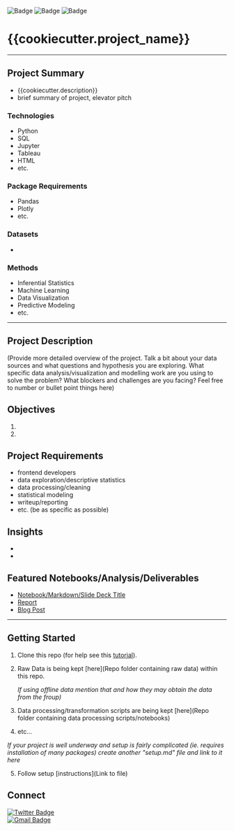 ![Badge](https://img.shields.io/badge/Project%20Status-Completed-blue)
![Badge](https://img.shields.io/badge/Project%20Status-On--Hold-yellow)
![Badge](https://img.shields.io/badge/Project%20Status-Active-brightgreen)
# {{cookiecutter.project_name}}
<hr>

## Project Summary
* {{cookiecutter.description}}
* brief summary of project, elevator pitch

### Technologies
* Python
* SQL
* Jupyter
* Tableau
* HTML
* etc. 

### Package Requirements
* Pandas
* Plotly
* etc.

### Datasets
*

### Methods
* Inferential Statistics
* Machine Learning
* Data Visualization
* Predictive Modeling
* etc.
<hr>

## Project Description
(Provide more detailed overview of the project.  Talk a bit about your data sources and what questions and hypothesis you are exploring. What specific data analysis/visualization and modelling work are you using to solve the problem? What blockers and challenges are you facing?  Feel free to number or bullet point things here)

## Objectives
1.
2.

## Project Requirements

- frontend developers
- data exploration/descriptive statistics
- data processing/cleaning
- statistical modeling
- writeup/reporting
- etc. (be as specific as possible)

## Insights
*
*

## Featured Notebooks/Analysis/Deliverables
* [Notebook/Markdown/Slide Deck Title](link)
* [Report](link)
* [Blog Post](link)
<hr>

## Getting Started

1. Clone this repo (for help see this [tutorial](https://help.github.com/articles/cloning-a-repository/)).
2. Raw Data is being kept [here](Repo folder containing raw data) within this repo.

    *If using offline data mention that and how they may obtain the data from the froup)*
    
3. Data processing/transformation scripts are being kept [here](Repo folder containing data processing scripts/notebooks)
4. etc...

*If your project is well underway and setup is fairly complicated (ie. requires installation of many packages) create another "setup.md" file and link to it here*  

5. Follow setup [instructions](Link to file)


## Connect

[![Twitter Badge](https://img.shields.io/badge/@cvsmith__7-1DA1F2?style=for-the-badge&logo=twitter&logoColor=white)](https://twitter.com/messages/compose?recipient_id=245625455)  
[![Gmail Badge](https://img.shields.io/badge/carlvsmith7-D14836?style=for-the-badge&logo=gmail&logoColor=white)](mailto:carlvsmith7@gmail.com)
